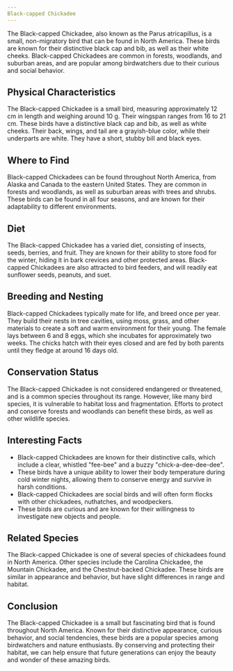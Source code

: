 ```yaml
---
Black-capped Chickadee
---
```


The Black-capped Chickadee, also known as the Parus atricapillus, is a small, non-migratory bird that can be found in North America. These birds are known for their distinctive black cap and bib, as well as their white cheeks. Black-capped Chickadees are common in forests, woodlands, and suburban areas, and are popular among birdwatchers due to their curious and social behavior.

## Physical Characteristics

The Black-capped Chickadee is a small bird, measuring approximately 12 cm in length and weighing around 10 g. Their wingspan ranges from 16 to 21 cm. These birds have a distinctive black cap and bib, as well as white cheeks. Their back, wings, and tail are a grayish-blue color, while their underparts are white. They have a short, stubby bill and black eyes.

## Where to Find

Black-capped Chickadees can be found throughout North America, from Alaska and Canada to the eastern United States. They are common in forests and woodlands, as well as suburban areas with trees and shrubs. These birds can be found in all four seasons, and are known for their adaptability to different environments.

## Diet

The Black-capped Chickadee has a varied diet, consisting of insects, seeds, berries, and fruit. They are known for their ability to store food for the winter, hiding it in bark crevices and other protected areas. Black-capped Chickadees are also attracted to bird feeders, and will readily eat sunflower seeds, peanuts, and suet.

## Breeding and Nesting

Black-capped Chickadees typically mate for life, and breed once per year. They build their nests in tree cavities, using moss, grass, and other materials to create a soft and warm environment for their young. The female lays between 6 and 8 eggs, which she incubates for approximately two weeks. The chicks hatch with their eyes closed and are fed by both parents until they fledge at around 16 days old.

## Conservation Status

The Black-capped Chickadee is not considered endangered or threatened, and is a common species throughout its range. However, like many bird species, it is vulnerable to habitat loss and fragmentation. Efforts to protect and conserve forests and woodlands can benefit these birds, as well as other wildlife species.

## Interesting Facts

-   Black-capped Chickadees are known for their distinctive calls, which include a clear, whistled "fee-bee" and a buzzy "chick-a-dee-dee-dee".
-   These birds have a unique ability to lower their body temperature during cold winter nights, allowing them to conserve energy and survive in harsh conditions.
-   Black-capped Chickadees are social birds and will often form flocks with other chickadees, nuthatches, and woodpeckers.
-   These birds are curious and are known for their willingness to investigate new objects and people.

## Related Species

The Black-capped Chickadee is one of several species of chickadees found in North America. Other species include the Carolina Chickadee, the Mountain Chickadee, and the Chestnut-backed Chickadee. These birds are similar in appearance and behavior, but have slight differences in range and habitat.

## Conclusion

The Black-capped Chickadee is a small but fascinating bird that is found throughout North America. Known for their distinctive appearance, curious behavior, and social tendencies, these birds are a popular species among birdwatchers and nature enthusiasts. By conserving and protecting their habitat, we can help ensure that future generations can enjoy the beauty and wonder of these amazing birds.
